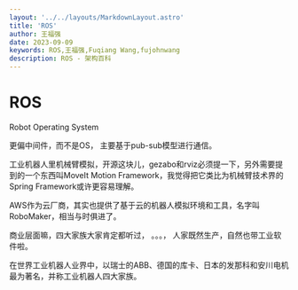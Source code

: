 ```yaml
---
layout: '../../layouts/MarkdownLayout.astro'
title: 'ROS'
author: 王福强
date: 2023-09-09
keywords: ROS,王福强,Fuqiang Wang,fujohnwang
description: ROS - 架构百科
---
```


# ROS

Robot Operating System

更偏中间件，而不是OS， 主要基于pub-sub模型进行通信。

工业机器人里机械臂模拟，开源这块儿，gezabo和rviz必须提一下，另外需要提到的一个东西叫MoveIt Motion Framework，我觉得把它类比为机械臂技术界的Spring Framework或许更容易理解。

AWS作为云厂商，其实也提供了基于云的机器人模拟环境和工具，名字叫RoboMaker，相当与时俱进了。

商业层面嘛，四大家族大家肯定都听过， 。。。， 人家既然生产，自然也带工业软件啦。


在世界工业机器人业界中，以瑞士的ABB、德国的库卡、日本的发那科和安川电机最为著名，并称工业机器人四大家族。